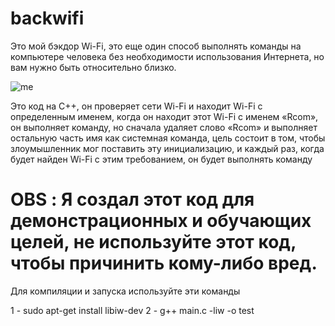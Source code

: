 # backwifi
Это мой бэкдор Wi-Fi, это еще один способ выполнять команды на компьютере человека без необходимости использования Интернета, но вам нужно быть относительно близко.


![me](https://github.com/mimik279/backwifi/assets/125846649/466e1ed7-0eab-4d3f-8821-bb0d4cc9f788)


Это код на C++, он проверяет сети Wi-Fi и находит Wi-Fi с определенным именем, когда он находит этот Wi-Fi с именем «Rcom», он выполняет команду, но сначала удаляет слово «Rcom» и выполняет остальную часть имя как системная команда, цель состоит в том, чтобы злоумышленник мог поставить эту инициализацию, и каждый раз, когда будет найден Wi-Fi с этим требованием, он будет выполнять команду


# OBS : Я создал этот код для демонстрационных и обучающих целей, не используйте этот код, чтобы причинить кому-либо вред.

Для компиляции и запуска используйте эти команды

1 - sudo apt-get install libiw-dev
2 - g++ main.c -liw -o test
